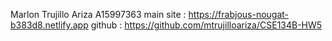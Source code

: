 Marlon Trujillo Ariza
A15997363
main site : https://frabjous-nougat-b383d8.netlify.app
github : https://github.com/mtrujilloariza/CSE134B-HW5